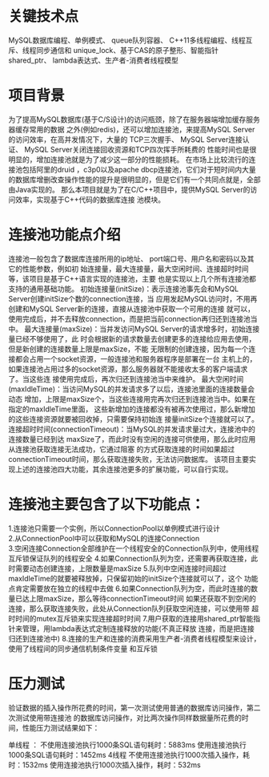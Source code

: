 # 关键技术点
MySQL数据库编程、单例模式、  queue队列容器、  C++11多线程编程、线程互斥、线程同步通信和    unique_lock、基于CAS的原子整形、智能指针shared_ptr、  lambda表达式、生产者-消费者线程模型

# 项目背景                                                                           
为了提高MySQL数据库(基于C/S设计)的访问瓶颈，除了在服务器端增加缓存服务器缓存常用的数据 之外(例如redis)，还可以增加连接池，来提高MySQL Server的访问效率，在高并发情况下，大量的 TCP三次握手、  MySQL Server连接认证、  MySQL Server关闭连接回收资源和TCP四次挥手所耗费的 性能时间也是很明显的，增加连接池就是为了减少这一部分的性能损耗。
在市场上比较流行的连接池包括阿里的druid ，c3p0以及apache dbcp连接池，它们对于短时间内大量 的数据库增删改查操作性能的提升是很明显的，但是它们有一个共同点就是，全部由Java实现的。
那么本项目就是为了在C/C++项目中，提供MySQL Server的访问效率，实现基于C++代码的数据库连接 池模块。

# 连接池功能点介绍		
连接池一般包含了数据库连接所用的ip地址、  port端口号、用户名和密码以及其它的性能参数，例如初 始连接量，最大连接量，最大空闲时间、连接超时时间等，该项目是基于C++语言实现的连接池，主要 也是实现以上几个所有连接池都支持的通用基础功能。
初始连接量(initSize)：表示连接池事先会和MySQL Server创建initSize个数的connection连接，当 应用发起MySQL访问时，不用再创建和MySQL Server新的连接，直接从连接池中获取一个可用的连接 就可以，使用完成后，并不去释放connection，而是把当前connection再归还到连接池当中。
最大连接量(maxSize)：当并发访问MySQL Server的请求增多时，初始连接量已经不够使用了，此 时会根据新的请求数量去创建更多的连接给应用去使用，但是新创建的连接数量上限是maxSize，不能 无限制的创建连接，因为每一个连接都会占用一个socket资源，一般连接池和服务器程序是部署在一台 主机上的，如果连接池占用过多的socket资源，那么服务器就不能接收太多的客户端请求了。当这些连 接使用完成后，再次归还到连接池当中来维护。
最大空闲时间(maxIdleTime)：当访问MySQL的并发请求多了以后，连接池里面的连接数量会动态 增加，上限是maxSize个，当这些连接用完再次归还到连接池当中。如果在指定的maxIdleTime里面， 这些新增加的连接都没有被再次使用过，那么新增加的这些连接资源就要被回收掉，只需要保持初始连 接量initSize个连接就可以了。
连接超时时间(connectionTimeout)：当MySQL的并发请求量过大，连接池中的连接数量已经到达 maxSize了，而此时没有空闲的连接可供使用，那么此时应用从连接池获取连接无法成功，它通过阻塞
的方式获取连接的时间如果超过connectionTimeout时间，那么获取连接失败，无法访问数据库。
该项目主要实现上述的连接池四大功能，其余连接池更多的扩展功能，可以自行实现。

# 连接池主要包含了以下功能点：
1.连接池只需要一个实例，所以ConnectionPool以单例模式进行设计      
2.从ConnectionPool中可以获取和MySQL的连接Connection             
3.空闲连接Connection全部维护在一个线程安全的Connection队列中，使用线程互斥锁保证队列的线程安全
4.如果Connection队列为空，还需要再获取连接，此时需要动态创建连接，上限数量是maxSize
5.队列中空闲连接时间超过maxIdleTime的就要被释放掉，只保留初始的initSize个连接就可以了，这个 功能点肯定需要放在独立的线程中去做
6.如果Connection队列为空，而此时连接的数量已达上限maxSize，那么等待connectionTimeout时间 如果还获取不到空闲的连接，那么获取连接失败，此处从Connection队列获取空闲连接，可以使用带   超时时间的mutex互斥锁来实现连接超时时间
7.用户获取的连接用shared_ptr智能指针来管理，用lambda表达式定制连接释放的功能(不真正释放   连接，而是把连接归还到连接池中)
8.连接的生产和连接的消费采用生产者-消费者线程模型来设计，使用了线程间的同步通信机制条件变量 和互斥锁

# 压力测试	
验证数据的插入操作所花费的时间，第一次测试使用普通的数据库访问操作，第二次测试使用带连接池 的数据库访问操作，对比两次操作同样数据量所花费的时间，性能压力测试结果如下：

单线程 ：
不使用连接池执行1000条SQL语句耗时：5883ms 
使用连接池执行1000条SQL语句耗时：1452ms
4线程 
不使用连接池执行1000次插入操作，耗时：1532ms
使用连接池执行1000次插入操作，耗时：532ms 
